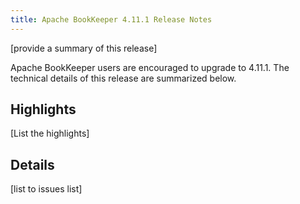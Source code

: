 ```yaml
---
title: Apache BookKeeper 4.11.1 Release Notes
---
```


[provide a summary of this release]

Apache BookKeeper users are encouraged to upgrade to 4.11.1. The technical details of this release are summarized
below.

## Highlights

[List the highlights]

## Details

[list to issues list]

